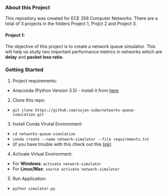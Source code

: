 ### About this Project

This repository was created for ECE 358 Computer Networks. There are a total of 3 projects in the folders Project 1, Projct 2 and Project 3.

#### Project 1:

The objective of this project is to create a network queue simulatior. This will help us study two important performance metrics in networks which are **delay** and **packet loss ratio**.

### Getting Started

1. Project requirements:
  * Anaconda (Python Version 3.5) - install it from [here](https://www.continuum.io/downloads)

2. Clone this repo: 
  * `git clone https://github.com/sujan-sube/networks-queue-simulation.git`
  
3. Install Conda Virutal Environment: 
  * `cd networks-queue-simulation`
  * `conda create --name network-simulator --file requirements.txt` 
  * (if you have trouble with this check out this [link](http://conda.pydata.org/docs/using/envs.html))
  
4. Activate Virtual Environment:
  * For **Windows**: `activate network-simulator`
  * For **Linux/Mac**: `source activate network-simulator`
  
5. Run Application:
  * `python simulator.py`
